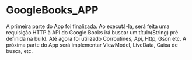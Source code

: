 # GoogleBooks_APP
A primeira parte do App foi finalizada. Ao executá-la, será feita uma requisição HTTP à API do Google Books irá buscar um título(String) pré definida na build. Até agora foi utilizado Corroutines, Api, Http, Gson etc. A próxima parte do App será implementar ViewModel, LiveData, Caixa de busca, etc.
